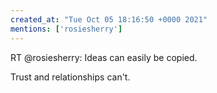 ```yaml
---
created_at: "Tue Oct 05 18:16:50 +0000 2021"
mentions: ['rosiesherry']
---
```


RT @rosiesherry: Ideas can easily be copied.

Trust and relationships can't.
